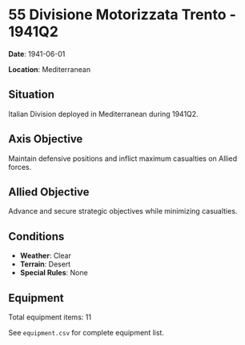 # 55 Divisione Motorizzata Trento - 1941Q2

**Date**: 1941-06-01

**Location**: Mediterranean

## Situation

Italian Division deployed in Mediterranean during 1941Q2.

## Axis Objective

Maintain defensive positions and inflict maximum casualties on Allied forces.

## Allied Objective

Advance and secure strategic objectives while minimizing casualties.

## Conditions

- **Weather**: Clear
- **Terrain**: Desert
- **Special Rules**: None

## Equipment

Total equipment items: 11

See `equipment.csv` for complete equipment list.
